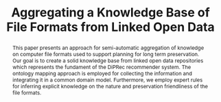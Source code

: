 ---
abstract: This paper presents an approach for semi-automatic aggregation of knowledge
  on computer file formats used to support planning for long term preservation. Our
  goal is to create a solid knowledge base from linked open data repositories which
  represents the fundament of the DiPRec recommender system. The ontology mapping
  approach is employed for collecting the information and integrating it in a common
  domain model. Furthermore, we employ expert rules for inferring explicit knowledge
  on the nature and preservation friendliness of the file formats.
creators:
- Gordea, Sergiu
- Graf, Roman
date: null
document_url: https://services.phaidra.univie.ac.at/api/object/o:293868/download
grand_parent: iPRES
institutions: []
keywords:
- ischool
- toronto
- canada
- linked data
- data repositories
- digital preservation
landing_page_url: https://phaidra.univie.ac.at/o:293868
language: eng
layout: publication
license: CC BY-NC-SA 3.0 AT
notes_url: null
parent: iPRES 2012
presentation_url: null
publication_type: poster
size: 730430
source_name: iPRES
title: Aggregating a Knowledge Base of File Formats from Linked Open Data
year: 2012
---